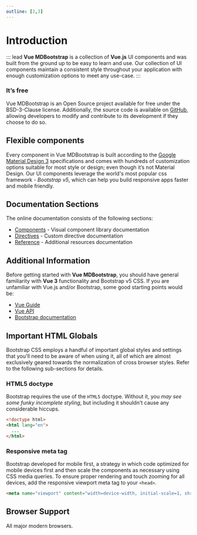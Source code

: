 ```yaml
---
outline: [2,3]
---
```



# Introduction 

::: lead
**Vue MDBootstrap** is a collection of **Vue.js** UI components and was built from the ground up 
to be easy to learn and use. Our collection of UI components maintain a consistent style throughout 
your application with enough customization options to meet any use-case.
:::


<h3>It’s free</h3>

Vue MDBootstrap is an Open Source project available for free under the BSD-3-Clause license. 
Additionally, the source code is available on [GitHub](https://github.com/ahmadfajar/vue-mdbootstrap), 
allowing developers to modify and contribute to its development if they choose to do so.


## Flexible components

Every component in Vue MDBootstrap is built according to the [Google Material Design 3](https://m3.material.io/) 
specifications and comes with hundreds of customization options suitable for most style or design; 
even though it’s not Material Design. Our UI components leverage the world's most popular css 
framework - *Bootstrap v5*, which can help you build responsive apps faster and mobile friendly.


## Documentation Sections

The online documentation consists of the following sections:

- [Components](/components/) - Visual component library documentation
- [Directives](/directives/) - Custom directive documentation
- [Reference](/reference/) - Additional resources documentation


## Additional Information

Before getting started with **Vue MDBootstrap**, you should have general familiarity with 
**Vue 3** functionality and Bootstrap v5 CSS. If you are unfamiliar with Vue.js and/or 
Bootstrap, some good starting points would be:

- [Vue Guide](https://vuejs.org/guide/) 
- [Vue API](https://vuejs.org/api/) 
- [Bootstrap documentation](https://getbootstrap.com/docs/5.2/getting-started/introduction/) 

  
## Important HTML Globals

Bootstrap CSS employs a handful of important global styles and settings that you'll need
to be aware of when using it, all of which are almost exclusively geared towards
the normalization of cross browser styles. Refer to the following sub-sections for details.

### HTML5 doctype

Bootstrap requires the use of the `HTML5` doctype. Without it, you *may see some funky incomplete
styling*, but including it shouldn't cause any considerable hiccups.

```html
<!doctype html>
<html lang="en">
  ...
</html>
```

### Responsive meta tag

Bootstrap developed for mobile first, a strategy in which code optimized for mobile devices
first and then scale the components as necessary using CSS media queries. To ensure proper rendering
and touch zooming for all devices, add the responsive viewport meta tag to your `<head>`.

```html
<meta name="viewport" content="width=device-width, initial-scale=1, shrink-to-fit=no">
```

## Browser Support

All major modern browsers.
